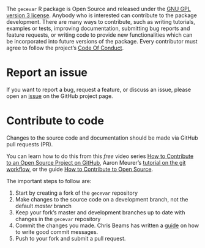 
<!-- CONTRIBUTING.md is generated from CONTRIBUTING.Rmd. Please edit that file -->

The `gecevar` R package is Open Source and released under the [GNU GPL
version 3 license](https://www.gnu.org/licenses/gpl-3.0.en.html).
Anybody who is interested can contribute to the package development.
There are many ways to contribute, such as writing tutorials, examples
or tests, improving documentation, submitting bug reports and feature
requests, or writing code to provide new functionalities which can be
incorporated into future versions of the package. Every contributor must
agree to follow the project’s [Code Of
Conduct](https://ecology.ghislainv.fr/gecevar/articles/Code_of_conduct.html).

# Report an issue

If you want to report a bug, request a feature, or discuss an issue,
please open an [issue](https://github.com/ghislainv/gecevar/issues) on
the GitHub project page.

# Contribute to code

Changes to the source code and documentation should be made via GitHub
pull requests (PR).

You can learn how to do this from this *free* video series [How to
Contribute to an Open Source Project on
GitHub](https://egghead.io/courses/how-to-contribute-to-an-open-source-project-on-github),
Aaron Meurer’s [tutorial on the git
workflow](https://www.asmeurer.com/git-workflow/), or the guide [How to
Contribute to Open Source](https://opensource.guide/how-to-contribute/).

The important steps to follow are:

1.  Start by creating a fork of the `gecevar` repository
2.  Make changes to the source code on a development branch, not the
    default *master* branch
3.  Keep your fork’s master and development branches up to date with
    changes in the `gecevar` repository
4.  Commit the changes you made. Chris Beams has written a
    [guide](https://chris.beams.io/posts/git-commit/) on how to write
    good commit messages.
5.  Push to your fork and submit a pull request.
